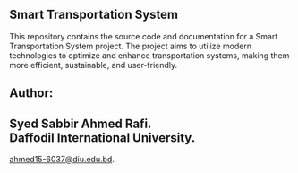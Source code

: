 Smart Transportation System
---------------------------
This repository contains the source code and documentation for a Smart Transportation System project.
The project aims to utilize modern technologies to optimize and enhance transportation systems, making them more efficient, sustainable, and user-friendly.

Author:
------
Syed Sabbir Ahmed Rafi.<br>
Daffodil International University.
--
ahmed15-6037@diu.edu.bd.
